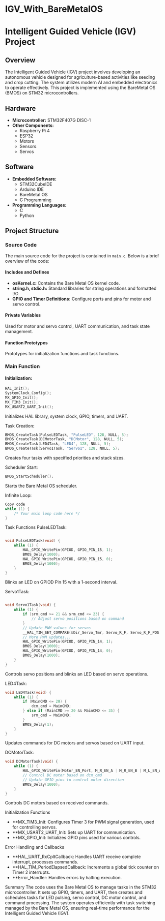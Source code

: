 # IGV_With_BareMetalOS
# Intelligent Guided Vehicle (IGV) Project

## Overview

The Intelligent Guided Vehicle (IGV) project involves developing an autonomous vehicle designed for agriculture-based activities like seeding and crop cutting. The system utilizes modern AI and embedded electronics to operate effectively. This project is implemented using the BareMetal OS (BMOS) on STM32 microcontrollers.

## Hardware

- **Microcontroller:** STM32F407G DISC-1
- **Other Components:**
  - Raspberry Pi 4
  - ESP32
  - Motors
  - Sensors
  - Servos

## Software

- **Embedded Software:**
  - STM32CubeIDE
  - Arduino IDE
  - BareMetal OS
  - C Programming
- **Programming Languages:**
  - C
  - Python

## Project Structure

### Source Code

The main source code for the project is contained in `main.c`. Below is a brief overview of the code:

#### Includes and Defines

- **osKernel.c:** Contains the Bare Metal OS kernel code.
- **string.h, stdio.h:** Standard libraries for string operations and formatted I/O.
- **GPIO and Timer Definitions:** Configure ports and pins for motor and servo control.

#### Private Variables

Used for motor and servo control, UART communication, and task state management.

#### Function Prototypes

Prototypes for initialization functions and task functions.

### Main Function

#### Initialization:

```c
HAL_Init();
SystemClock_Config();
MX_GPIO_Init();
MX_TIM3_Init();
MX_USART2_UART_Init();
```
Initializes HAL library, system clock, GPIO, timers, and UART.

Task Creation:
```c
BMOS_CreateTask(PulseLEDTask, "PulseLED", 128, NULL, 5);
BMOS_CreateTask(DCMotorTask, "DCMotor", 128, NULL, 5);
BMOS_CreateTask(LED4Task, "LED4", 128, NULL, 5);
BMOS_CreateTask(Servo1Task, "Servo1", 128, NULL, 5);
```
Creates four tasks with specified priorities and stack sizes.

Scheduler Start:
```c
BMOS_StartScheduler();
```
Starts the Bare Metal OS scheduler.

Infinite Loop:
```c
Copy code
while (1) {
    /* Your main loop code here */
}
```
Task Functions
PulseLEDTask:
```c

void PulseLEDTask(void) {
    while (1) {
        HAL_GPIO_WritePin(GPIOD, GPIO_PIN_15, 1);
        BMOS_Delay(1000);
        HAL_GPIO_WritePin(GPIOD, GPIO_PIN_15, 0);
        BMOS_Delay(1000);
    }
}
```
Blinks an LED on GPIOD Pin 15 with a 1-second interval.

Servo1Task:
```c

void Servo1Task(void) {
    while (1) {
        if (srm_cmd >= 21 && srm_cmd <= 23) {
            // Adjust servo positions based on command
        }
        // Update PWM values for servos
        __HAL_TIM_SET_COMPARE(&Dir_Servo_Tmr, Servo_R_F, Servo_R_F_POS);
        // More PWM updates...
        HAL_GPIO_WritePin(GPIOD, GPIO_PIN_14, 1);
        BMOS_Delay(1000);
        HAL_GPIO_WritePin(GPIOD, GPIO_PIN_14, 0);
        BMOS_Delay(1000);
    }
}
```
Controls servo positions and blinks an LED based on servo operations.

LED4Task:
```c
void LED4Task(void) {
    while (1) {
        if (MainCMD <= 20) {
            dcm_cmd = MainCMD;
        } else if (MainCMD >= 20 && MainCMD <= 35) {
            srm_cmd = MainCMD;
        }
        BMOS_Delay(1);
    }
}
```
Updates commands for DC motors and servos based on UART input.

DCMotorTask:
```c
void DCMotorTask(void) {
    while (1) {
        HAL_GPIO_WritePin(Motor_EN_Port, M_R_EN_A | M_R_EN_B | M_L_EN_A | M_L_EN_B, 1);
        // Control DC motor based on dcm_cmd
        // Update GPIO pins to control motor direction
        BMOS_Delay(1000);
    }
}
```
Controls DC motors based on received commands.

Initialization Functions
- **MX_TIM3_Init: Configures Timer 3 for PWM signal generation, used for controlling servos.
- **MX_USART2_UART_Init: Sets up UART for communication.
- **MX_GPIO_Init: Initializes GPIO pins used for various controls.
  
Error Handling and Callbacks
- **HAL_UART_RxCpltCallback: Handles UART receive complete interrupt, processes commands.
- **HAL_TIM_PeriodElapsedCallback: Increments a global tick counter on Timer 2 interrupts.
- **Error_Handler: Handles errors by halting execution.
  
Summary
The code uses the Bare Metal OS to manage tasks in the STM32 microcontroller. It sets up GPIO, timers, and UART, then creates and schedules tasks for LED pulsing, servo control, DC motor control, and command processing. The system operates efficiently with task switching managed by the Bare Metal OS, ensuring real-time performance for the Intelligent Guided Vehicle (IGV).

####
